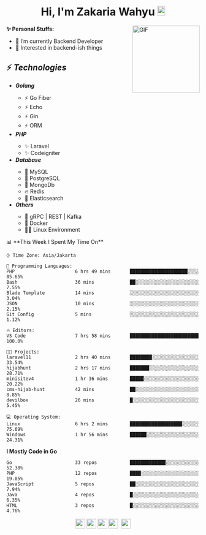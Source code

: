 <h1 align="center">Hi, I'm Zakaria Wahyu <img src="https://github.com/TheDudeThatCode/TheDudeThatCode/blob/master/Assets/Hi.gif" width="20px" height="25px"></h1>

<img align="right" alt="GIF" height="175px" src="https://www.nayakapratama.co.id/wp-content/uploads/2019/07/Website-Maintenance.gif" />

**✨ Personal Stuffs:**
- 🔭 I’m currently Backend Developer
- 🌱 Interested in backend-ish things

<h2>⚡ <i>Technologies</i></h2>
<ul>
<li><strong><i>Golang</i></strong></li>
  <ul>
    <li>⚡ Go Fiber</li>
    <li>⚡ Echo</li>
    <li>⚡ Gin</li>
    <li>⚡ ORM</li>
  </ul>
<li><strong><i>PHP</i></strong></li>
  <ul>
    <li>✨ Laravel</li>
    <li>✨ Codeigniter</li>
  </ul>
<li><strong><i>Database</i></strong></li>
  <ul>
    <li>🐬 MySQL</li>
    <li>🐘 PostgreSQL</li>
    <li>🍃 MongoDb</li>
    <li>🔥 Redis</li>
    <li>🔎 Elasticsearch</li>
  </ul>
  <li><strong><i>Others</i></strong></li>
  <ul>
    <li>💫 gRPC | REST | Kafka</li>
    <li>🐳 Docker</li>
    <li>👨‍💻 Linux Environment</li>
  </ul>
</ul>
<!--START_SECTION:waka-->
📊 **This Week I Spent My Time On** 

```text
⌚︎ Time Zone: Asia/Jakarta

💬 Programming Languages: 
PHP                      6 hrs 49 mins       █████████████████████░░░░   85.65% 
Bash                     36 mins             ██░░░░░░░░░░░░░░░░░░░░░░░   7.55% 
Blade Template           14 mins             ░░░░░░░░░░░░░░░░░░░░░░░░░   3.04% 
JSON                     10 mins             ░░░░░░░░░░░░░░░░░░░░░░░░░   2.15% 
Git Config               5 mins              ░░░░░░░░░░░░░░░░░░░░░░░░░   1.12%

🔥 Editors: 
VS Code                  7 hrs 58 mins       █████████████████████████   100.0%

🐱‍💻 Projects: 
laravel11                2 hrs 40 mins       ████████░░░░░░░░░░░░░░░░░   33.54% 
hijabhunt                2 hrs 17 mins       ███████░░░░░░░░░░░░░░░░░░   28.71% 
minisitev4               1 hr 36 mins        █████░░░░░░░░░░░░░░░░░░░░   20.22% 
cms-hijab-hunt           42 mins             ██░░░░░░░░░░░░░░░░░░░░░░░   8.85% 
devilbox                 26 mins             █░░░░░░░░░░░░░░░░░░░░░░░░   5.45%

💻 Operating System: 
Linux                    6 hrs 2 mins        ███████████████████░░░░░░   75.69% 
Windows                  1 hr 56 mins        ██████░░░░░░░░░░░░░░░░░░░   24.31%

```

**I Mostly Code in Go** 

```text
Go                       33 repos            █████████████░░░░░░░░░░░░   52.38% 
PHP                      12 repos            ████░░░░░░░░░░░░░░░░░░░░░   19.05% 
JavaScript               5 repos             ██░░░░░░░░░░░░░░░░░░░░░░░   7.94% 
Java                     4 repos             █░░░░░░░░░░░░░░░░░░░░░░░░   6.35% 
HTML                     3 repos             █░░░░░░░░░░░░░░░░░░░░░░░░   4.76%

```



<!--END_SECTION:waka-->

<p align="center">
<a href="https://www.linkedin.com/in/zakariawahyu" target="_blank"><img src="https://img.shields.io/badge/linkedin-%230077B5.svg?&style=for-the-badge&logo=linkedin&logoColor=white" height=25></a>
<a href="https://medium.com/@zakariawahyu" target="_blank"><img src="https://img.shields.io/badge/Medium-12100E?style=for-the-badge&logo=medium&logoColor=white" height=25></a>
<a href="https://medium.com/@zakariawahyu" target="_blank"><img src="https://img.shields.io/badge/Portfolio-2300843e?style=for-the-badge&logo=About.me&logoColor=white" height=25></a>
<a href="https://www.twitter.com/_zakariawahyu" target="_blank"><img src="https://img.shields.io/badge/twitter-%231DA1F2.svg?&style=for-the-badge&logo=twitter&logoColor=white" height=25></a> 
<a href="https://www.instagram.com/_zakariawahyu" target="_blank"><img src="https://img.shields.io/badge/instagram-%23E4405F.svg?&style=for-the-badge&logo=instagram&logoColor=white" height=25></a>
